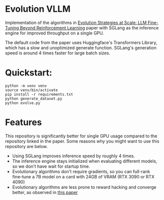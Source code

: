 # Evolution VLLM

Implementation of the algorithms in [Evolution Strategies at Scale: LLM Fine-Tuning Beyond Reinforcement Learning](https://arxiv.org/pdf/2509.24372) paper with SGLang as the inference engine for improved throughput on a single GPU. 

The default code from the paper uses Huggingface's Transformers Library, which has a slow and unoptimized generate function. SGLang's generation speed is around 4 times faster for large batch sizes.

# Quickstart: 

```
python -m venv venv
source venv/bin/activate
pip install -r requirements.txt
python generate_dataset.py
python evolve.py
```

# Features
This repository is significantly better for single GPU usage compared to the repository linked in the paper. Some reasons why you might want to use this repository are below. 
- Using SGLang improves inference speed by roughly 4 times. 
- The inference engine stays initialized when evaluating different models, so we don't have wait for startup time. 
- Evolutionary algorithms don't require gradients, so you can full-rank fine-tune a 7B model on a card with 24GB of VRAM (RTX 3090 or RTX 4090)
- Evolutionary algorithms are less prone to reward hacking and converge better, as observed in [this paper](https://arxiv.org/pdf/2509.24372)
